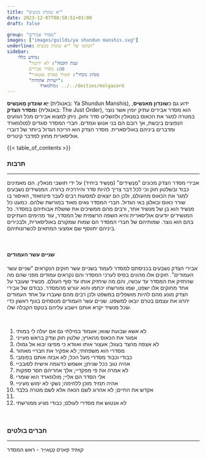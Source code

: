 ```yaml
---
title: "יא שונדון מנשיס"
date: 2023-12-07T08:58:51+03:00
draft: false

group: "מסדר אבירים"
images: ["images/guilds/ya shundun manshis.svg"]
underline: המוטו של "יא שונדון מנשיס"
sidebar:
    מידע כללי:
        "שנת הקמה": לא ידועה
        סוג: מסדר אבירים
        "מנהיג נוכחי": קאזיד פארס נאטאיר
        "ישויות אהודות":
            מולגזארד: ../../deities/molgazard
---
```


**יָא שוּנדוּן מָאנְשִיס** (באנגלית: Ya Shundun Manshis), ידוע גם כ**שונדון מאנשיס**, ו**מסדר הצדק** (באנגלית: The Just Order), הוא מסדר אבירים עתיק יומין אשר נוצר במטרה למגר את הכאוס במנאלין ולהשליט סדר וחוק. ניתן למצוא אבירים מכל הגזעים הנפוצים ביבשת, אך רובם הם בני אנוש וגמדים. חברי המסדר סוגדים למולגזארד ומדברים ביניהם באוליסארית. מסדר הצדק הוא הריכוז הגדול ביותר של דוברי אוליסארית מחוץ למדבר קיטריס. 


<!--more-->

{{< table_of_contents >}}

### תרבות

---

אבירי מסדר הצדק מכונים "מָנְשִידִים" (מָנְשִיד ביחיד) על ידי תושבי מנאלין. הם מאמינים כבוד ובשלטון חוק וכי לכל דבר צריך להיות סדר והיררכיה ברורה. המנשידים נשבעים למגר את הכאוס מהעולם, ולכן הם יוצאים למסעות רבים לעבר פינחאזד, האיסור בו שורר כאוס ובאלגן באי הגדול. חברי המסדר גאים מאוד במורשת שלהם. כמעט כל מנשיד הוא בן של מנשיד אחר, ורבים מהם ממשיכים את שושלת אבותיהם במסדר. כל המנשידים יודעים אוליסארית והיא השפה הרשמית של המסדר, עוד מהימים העתיקים בהם הוא נוצר. שמותיהם של חברי המסדר הם שמות שמקורם באוליסארית, ולבכירים ביניהם יתווסף שם אמצעי המתאים לכשרונותיהם. 

&nbsp;

#### שניים עשר העמודים

אבירי הצדק נשבעים בכניסתם למסדר לעמוד בשניים עשר חוקים הנקראים "שניים עשר העמודים". חוקים אלו מהווים בסיס לערכי המסדר והם נקראים עמודים מפני שהם מה שהחזיק את המסדר עד עכשיו, והם מה שיחזיק אותו עד סוף העולם. מנשיד שעובר על אחד מחוקים אלו ישפט, שמו ומורשתו יכתמו והוא יגורש מהמסדר. כבודם של אבירי הצדק מונע מהם להיות מושפלים במשפט ולכן רבים מהם שעברו על אחד העמודים יהרגו את עצמם בטרם יובאו למשפט. שניים עשר העמודים מנוסחים בגוף ראשון כדי שכל מנשיד יקרא אותם וישבע עליהם בטקס הקבלה שלו. 

&nbsp;

1. לא אשא שבועת שווא; אעמוד במילתי גם אם יעלה לי במותי
2. אמגר את הכאוס מהארץ; שלטון חוק וצדק בראש מעייני
3. לא אצפה מהצד בעוול; אעצור אותו ואוודא כי מפיצו יבוא אל גמולו
4. מסדרי הוא משפחתי; לא אפקיר את חבריי מאחור
5. כבודי וכבוד מסדרי מעל הכל; לא אבזה אותם בפומבי
6. אהיה טוב ככל שניתן; אשמש כדוגמה אישית לסובביי
7. לא אמרה את פי מפקדיי; אלך אחריהם חסר ספקות
8. אלי הסדר הם אליי; מולגזארד הוא שומרי
9. אהיה תמיד מוכן ללחימה; נשקי לא ימוש מעיניי
10. אקדש את החיים; לא אהרוג לשם הנאה אלא לשם מטרה בלבד
11. 
12. לא אנטוש את מסדרי לעולם; כבודי מגיע ממורשתי

&nbsp;

### חברים בולטים

---

_קאזיד פָארס נָטַאיְיר_ - ראש המסדר